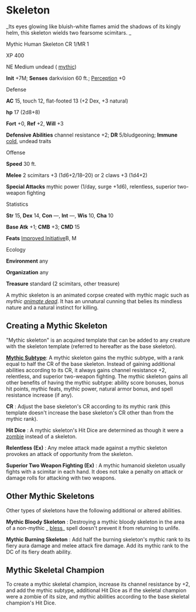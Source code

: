 # Skeleton

_Its eyes glowing like bluish-white flames amid the shadows of its kingly helm, this skeleton wields two fearsome scimitars. _

Mythic Human Skeleton CR 1/MR 1

XP 400

NE Medium undead ( [mythic](mythicAdventures/mythicMonsters.md#_mythic-subtype))

**Init** +7M; **Senses** darkvision 60 ft.; [Perception](skills/perception.md#_perception) +0

Defense

**AC** 15, touch 12, flat-footed 13 (+2 Dex, +3 natural)

**hp** 17 (2d8+8)

**Fort** +0, **Ref** +2, **Will** +3

**Defensive Abilities** channel resistance +2; **DR** 5/bludgeoning; **Immune** [cold](monsters/creatureTypes.md#_cold-subtype), undead traits

Offense

**Speed** 30 ft.

**Melee** 2 scimitars +3 (1d6+2/18–20) or 2 claws +3 (1d4+2)

**Special Attacks** mythic power (1/day, surge +1d6), relentless, superior two-weapon fighting

Statistics

**Str** 15, **Dex** 14, **Con** —, **Int** —, **Wis** 10, **Cha** 10

**Base Atk** +1; **CMB** +3; **CMD** 15

**Feats** [Improved Initiative](feats.md#_improved-initiative)B, M

Ecology

**Environment** any

**Organization** any

**Treasure** standard (2 scimitars, other treasure)

A mythic skeleton is an animated corpse created with mythic magic such as _mythic [animate dead](spells/animateDead.md#_animate-dead)_. It has an unnatural cunning that belies its mindless nature and a natural instinct for killing.

## Creating a Mythic Skeleton

"Mythic skeleton" is an acquired template that can be added to any creature with the skeleton template (referred to hereafter as the base skeleton).

[**Mythic Subtype**](mythicAdventures/mythicMonsters.md#_mythic-subtype): A mythic skeleton gains the mythic subtype, with a rank equal to half the CR of the base skeleton. Instead of gaining additional abilities according to its CR, it always gains channel resistance +2, relentless, and superior two-weapon fighting. The mythic skeleton gains all other benefits of having the mythic subtype: ability score bonuses, bonus hit points, mythic feats, mythic power, natural armor bonus, and spell resistance increase (if any).

**CR** : Adjust the base skeleton's CR according to its mythic rank (this template doesn't increase the base skeleton's CR other than from the mythic rank).

**Hit Dice** : A mythic skeleton's Hit Dice are determined as though it were a [zombie](monsters/zombie.md#_zombie) instead of a skeleton.

**Relentless (Ex)** : Any melee attack made against a mythic skeleton provokes an attack of opportunity from the skeleton.

**Superior Two Weapon Fighting (Ex)** : A mythic humanoid skeleton usually fights with a scimitar in each hand. It does not take a penalty on attack or damage rolls for attacking with two weapons.

## Other Mythic Skeletons

Other types of skeletons have the following additional or altered abilities.

**Mythic Bloody Skeleton** : Destroying a mythic bloody skeleton in the area of a non-mythic _ [bless](spells/bless.md#_bless)_ spell doesn't prevent it from returning to unlife.

**Mythic Burning Skeleton** : Add half the burning skeleton's mythic rank to its fiery aura damage and melee attack fire damage. Add its mythic rank to the DC of its fiery death ability.

## Mythic Skeletal Champion

To create a mythic skeletal champion, increase its channel resistance by +2, and add the mythic subtype, additional Hit Dice as if the skeletal champion were a zombie of its size, and mythic abilities according to the base skeletal champion's Hit Dice.

